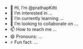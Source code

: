 - 👋 Hi, I’m @prathapKitti
- 👀 I’m interested in ...
- 🌱 I’m currently learning ...
- 💞️ I’m looking to collaborate on ...
- 📫 How to reach me ...
- 😄 Pronouns: ...
- ⚡ Fun fact: ...

<!---
prathapKitti/prathapKitti is a ✨ special ✨ repository because its `README.md` (this file) appears on your GitHub profile.
You can click the Preview link to take a look at your changes.
--->
